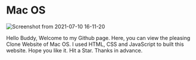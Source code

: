 # Mac OS
![Screenshot from 2021-07-10 16-11-20](https://user-images.githubusercontent.com/67321958/125160403-455f0380-e19a-11eb-828d-7d13049da3a5.png)

Hello Buddy, Welcome to my Github page. Here, you can view the pleasing Clone Website of Mac OS. 
I used HTML, CSS and JavaScript to built this website.
Hope you like it. 
Hit a Star. Thanks in advance. 
